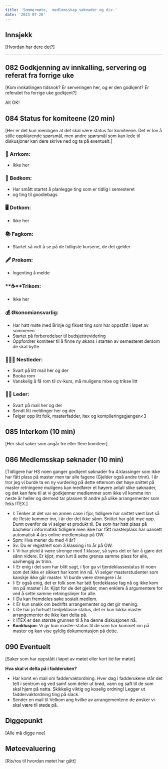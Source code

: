 ```yaml
---
title: 'Sommermøte,  medlemsskap søknader og div.'
date: '2023-07-20'
---
```


## Innsjekk

[Hvordan har dere det?]

---

## 082 Godkjenning av innkalling, servering og referat fra forrige uke

[Kom innkallingen tidsnok? Er serveringen her, og er den godkjent? Er referatet fra forrige uke godkjent?]

Alt OK!

## 084 Status for komiteene (20 min)

[Her er det kun meningen at det skal være status for komiteene. Det er lov å stille oppklarende spørsmål, men andre spørsmål som kan lede til diskusjoner kan dere skrive ned og ta på eventuelt.]

### **🎉** Arrkom:

- Ikke her

### **👔** Bedkom:

- Har smått startet å planlegge ting som er tidlig i semesteret
- og ting til goodiebags

### **🖥️** Dotkom:

- Ikke her

### **📚** Fagkom:

- Startet så vidt å se på de tidligste kursene, de det gjelder

### **🖋️** Prokom:

- Ingenting å melde

### **☕**Trikom:

- Ikke her

### **💰** Økonomiansvarlig:

- Har hatt møte med Brinje og fikset ting som har oppstått i løpet av sommeren
- Startet på forberedelser til budsjettrevidering
- Oppfordrer komiteer til å finne ny økans i starten av semesteret dersom de skal bytte

### 👩🏻‍🦰 Nestleder:

- Svart på litt mail her og der
- Booka rom
- Vanskelig å få rom til cv-kurs, må muligens mixe og trikse litt

### 👩🏾 Leder:

- Svart på mail her og der
- Sendt litt meldinger her og der
- Følger opp litt folk, masterfadder, itex og kompileringsgjengen<3

## 085 Interkom (10 min)

[Her skal saker som angår tre eller flere komiteer]

## 086 Medlemsskap søknader (10 min)

[Tidligere har HS noen ganger godkjent søknader fra 4.klassinger som ikke har fått plass på master men tar alle fagene (Gjelder også andre trinn). I år tror jeg vi burde ta en ny vurdering på dette ettersom det høye snittet på master retningene muligens kan medfører et høyere antall slike søknader, og det kan føre til at vi godkjenner medlemmer som ikke vil komme inn neste år heller og dermed tar plassen til andre på ulike arrangementer som feks ITEX.]

- I: Tenker at det var en annen case i fjor, tidligere har snittet vært lavt så de fleste kommer inn, i år der det ikke sånn. Snittet har gått mye opp. Dumt ovenfor de vi selger et produkt til. De som har hatt plass på bachelor i informatikk tidligere men ikke har fått masterplass har uansett automatisk 4 års online medlemskap på OW.
- Spm: Hva mener du med 4 år?
- Sv: Du er registrert som 3.klassing i to år på OW.
- I: Vi har pleid å være strenge med 1.klasse, så syns det er fair å gjøre det sånn videre. Er kjipt, men lurt å sette grensa samme plass for alle, uavhengig av trinn.
- I: Er enig i det som har blitt sagt, i fjor ga vi fjerdeklassestatus til noen som det ikke er sikkert har komt inn nå. Vi selger masterstudenter som kanskje ikke går master. Vi burde være strengere i år.
- I: Er også enig, det er folk som har tatt fjerdeklasse fag nå og ikke kom inn på master i år. Kjipt for de det gjelder, men enklere å argumentere for ved å sette samme retningslinjer for alle.
- I: Du kan fremdeles søke sosialt medlem.
- I: Er kun snakk om bedrifts arrangementer og det gir mening.
- I: De har jo fortsatt tredjeklasse status, det er kun lukka master arrangementer de ikke kan delta på.
- I: ITEX er den største grunnen til å ha denne diskusjonen nå.
- **Konklusjon**: Vi gir kun master-status til de som har kommet inn på master og kan vise gyldig dokumentasjon på dette.

## 090 Eventuelt

[Saker som har oppstått i løpet av møtet eller kort tid før møtet]

**Hva skal vi delta på i fadderuken?**

- Har komt en mail om faddervaktordning. Hver dag i fadderukene står det telt i sentrum og ved samf som deler ut brød, vann og saft til de som skal hjem på natta. Skikkelig viktig og koselig ordning! Legger ut faddervaktordning ting på slack.
- Sender en mail til Velkom ang hvilke av arrangementene de ønsker vi skal være til stede på.

## Diggepunkt

[Alle må digge noe]

## Møteevaluering

[Ris/ros til hvordan møtet har gått]
